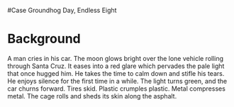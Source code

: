 #Case Groundhog Day, Endless Eight
# Background
A man cries in his car. The moon glows bright over the lone vehicle rolling through Santa Cruz. It eases into a red glare which pervades the pale light that once hugged him. He takes the time to calm down and stifle his tears. He enjoys silence for the first time in a while. The light turns green, and the car churns forward.
Tires skid. Plastic crumples plastic. Metal compresses metal. The cage rolls and sheds its skin along the asphalt.